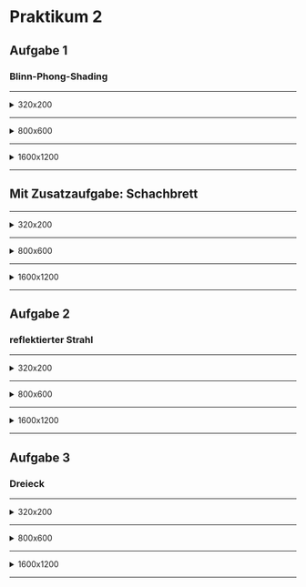 # Praktikum 2

## Aufgabe 1
### Blinn-Phong-Shading 

---

<details>
<summary>320x200</summary>
<br>
<img src="./2balls_320x200.PNG">
</details>

---

<details>
<summary>800x600</summary>
<br>
<img src="./2balls_800x600.PNG">
</details>

---

<details>
<summary>1600x1200</summary>
<br>
<img src="./2balls_1600x1200.PNG">
</details>

---

## Mit Zusatzaufgabe: Schachbrett

---

<details>
<summary>320x200</summary>
<br>
<img src="./2balls_schachbrett_320x200.PNG">
</details>

---

<details>
<summary>800x600</summary>
<br>
<img src="./2balls_schachbrett_800x600.PNG">
</details>

---

<details>
<summary>1600x1200</summary>
<br>
<img src="./2balls_schachbrett_1600x1200.PNG">
</details>

---


## Aufgabe 2
### reflektierter Strahl

---

<details>
<summary>320x200</summary>
<br>
<img src="./stufe3_2balls_schachbrett_320x200.PNG">
</details>

---

<details>
<summary>800x600</summary>
<br>
<img src="./stufe3_2balls_schachbrett_800x600.PNG">
</details>

---

<details>
<summary>1600x1200</summary>
<br>
<img src="./stufe3_2balls_schachbrett_1600x1200.PNG">
</details>

---

## Aufgabe 3 
### Dreieck

---

<details>
<summary>320x200</summary>
<br>
<img src="./stufe3_2balls_schachbrett_triangle_320x200.PNG">
</details>

---

<details>
<summary>800x600</summary>
<br>
<img src="./stufe3_2balls_schachbrett_triangle_800x600.PNG">
</details>

---

<details>
<summary>1600x1200</summary>
<br>
<img src="./stufe3_2balls_schachbrett_triangle_1600x1200.PNG">
</details>

---

